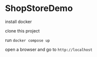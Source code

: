 # ShopStoreDemo
install docker

clone this project

run ```docker compose up```

open a browser and go to ```http://localhost```
